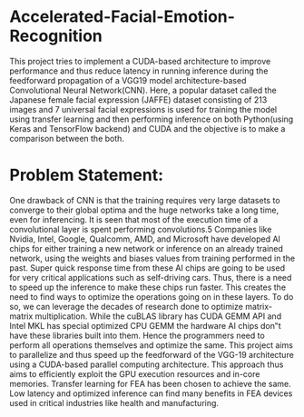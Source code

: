 # Accelerated-Facial-Emotion-Recognition
This project tries to implement a CUDA-based architecture to improve performance and thus reduce 
latency in running inference during the feedforward propagation of a VGG19 model architecture-based 
Convolutional Neural Network(CNN). Here, a popular dataset called the Japanese female facial 
expression (JAFFE) dataset consisting of 213 images and 7 universal facial expressions is used for 
training the model using transfer learning and then performing inference on both Python(using Keras 
and TensorFlow backend) and CUDA and the objective is to make a comparison between the both.

# Problem Statement:
One drawback of CNN is that the training requires very large datasets to converge  to their global optima and the huge networks take a long time, even for inferencing. It is seen that most of the execution time of a convolutional layer is spent performing convolutions.5 Companies like Nvidia, Intel, Google, Qualcomm, AMD, and Microsoft have developed AI chips for either training a new network or inference on an already trained network, using the weights and biases values from training performed in the past. Super quick response time from these AI chips are going to be used for very critical applications such as self-driving cars. Thus, there is a need to speed up the inference to make these chips run faster. This creates the need to find ways to optimize the operations going on in these layers. To do so, we can leverage the decades of research done to optimize matrix-matrix multiplication. While the cuBLAS library has CUDA GEMM API and Intel MKL has special optimized CPU GEMM the hardware AI chips don‟t have these libraries built into them. Hence the programmers need to perform all operations themselves and optimize the same.
This project aims to parallelize and thus speed up the feedforward of the VGG-19 architecture using a CUDA-based parallel computing architecture. This approach thus aims to efficiently exploit the GPU execution resources and in-core memories. Transfer learning for FEA has been chosen to achieve the same. Low latency and optimized inference can find many benefits in FEA devices used in critical industries like health and manufacturing. 
